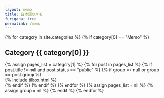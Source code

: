 ```yaml
---
layout: memo
title: 日本語のメモ
furigana: true
permalink: /memo
---
```


<div class="row listrecent">
  {% for category in site.categories %}
    {% if category[0] == "Memo" %}
      <div class="section-title col-md-12 mt-4">
        <h2 id="{{ category[0] | downcase }}">Category <span class="text-capitalize">{{ category[0] }}</span></h2>
      </div>
      {% assign pages_list = category[1] %}
      {% for post in pages_list %}
        {% if post.title != null and post.status == "public" %}
          {% if group == null or group == post.group %}
            <div class="col-lg-6 col-md-6 offset-lg-3 offset-md-3 p-0 card-group article-post memo">
              {% include tilbox.html %}
            </div>
          {% endif %}
        {% endif %}
      {% endfor %}
      {% assign pages_list = nil %}
      {% assign group = nil %}
    {% endif %}
  {% endfor %}
</div>
